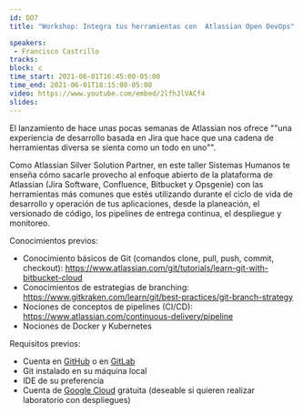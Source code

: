 ```yaml
---
id: DO7
title: "Workshop: Integra tus herramientas con  Atlassian Open DevOps"

speakers:
 - Francisco Castrillo 
tracks:
block: c
time_start: 2021-06-01T16:45:00-05:00
time_end: 2021-06-01T18:15:00-05:00
video: https://www.youtube.com/embed/2lfhJlVACf4
slides:
---
```


El lanzamiento de hace unas pocas semanas de Atlassian nos ofrece ""una experiencia de desarrollo basada en Jira que hace que una cadena de herramientas diversa se sienta como un todo en uno"".

Como Atlassian Silver Solution Partner, en este taller Sistemas Humanos te enseña cómo sacarle provecho al enfoque abierto de la plataforma de Atlassian (Jira Software, Confluence, Bitbucket y Opsgenie) con las herramientas más comunes que estés utilizando durante el ciclo de vida de desarrollo y operación de tus aplicaciones, desde la planeación, el versionado de código, los pipelines de entrega continua, el despliegue y monitoreo.


Conocimientos previos:

* Conocimiento básicos de Git (comandos clone, pull, push, commit, checkout): https://www.atlassian.com/git/tutorials/learn-git-with-bitbucket-cloud
* Conocimientos de estrategias de branching: https://www.gitkraken.com/learn/git/best-practices/git-branch-strategy
* Nociones de conceptos de pipelines (CI/CD): https://www.atlassian.com/continuous-delivery/pipeline
* Nociones de Docker y Kubernetes

Requisitos previos:

* Cuenta en [GitHub](https://github.com/login) o en [GitLab](https://gitlab.com/users/sign_in)
* Git instalado en su máquina local
* IDE de su preferencia
* Cuenta de [Google Cloud](https://console.cloud.google.com/freetrial?_ga=2.74543442.1513767172.1623383442-1359766187.1623383442&_gac=1.186851996.1623383442.EAIaIQobChMIlbyix9aO8QIVgf7jBx3gLQTYEAAYASAAEgJ9DvD_BwE) gratuita (deseable si quieren realizar laboratorio con despliegues)